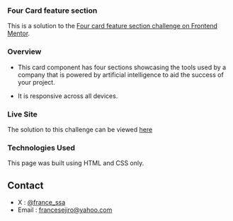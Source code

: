### Four Card feature section

This is a solution to the [Four card feature section challenge on Frontend Mentor](https://www.frontendmentor.io/challenges/four-card-feature-section-weK1eFYK).

### Overview

- This card component has four sections showcasing the tools used by a company that is powered by artificial intelligence to aid the success of your project. 

- It is responsive across all devices.

### Live Site

The solution to this challenge can be viewed [here](http...)


### Technologies Used

This page was built using HTML and CSS only.

## Contact

- X : [@france_ssa](https://www.x.com/france_ssa)
- Email : francesejiro@yahoo.com